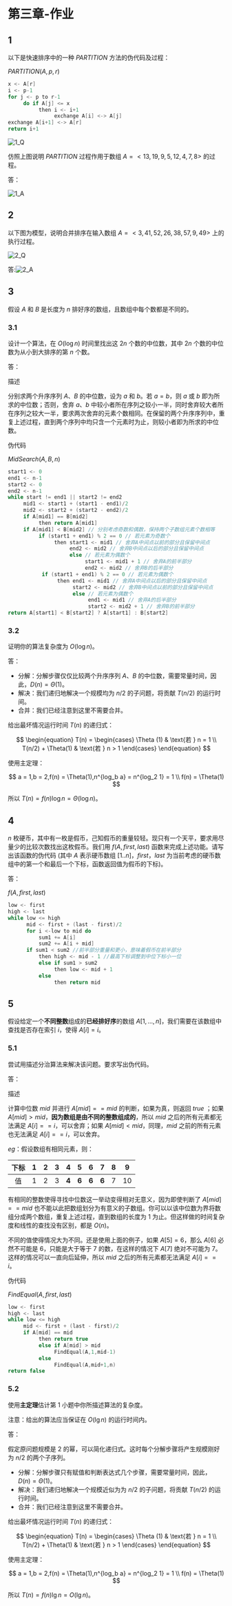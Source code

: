 # 第三章-作业

## 1

以下是快速排序中的一种 $PARTITION$ 方法的伪代码及过程：

$PARTITION(A,\,p,\,r)$

```c
x <- A[r]
i <- p-1
for j <- p to r-1
     do if A[j] <= x
          then i <- i+1
               exchange A[i] <-> A[j]
exchange A[i+1] <-> A[r]
return i+1
```

![1_Q](1_Q.svg)

仿照上图说明 $PARTITION$ 过程作用于数组 $A = <13,19,9,5,12,4,7,8>$ 的过程。

答：

![1_A](1_A.svg)

## 2

以下图为模型，说明合并排序在输入数组 $A = <3,41,52,26,38,57,9,49>$ 上的执行过程。

![2_Q](2_Q.svg)

答:![2_A](2_A.svg)

## 3

假设 $A$ 和 $B$ 是长度为 $n$ 排好序的数组，且数组中每个数都是不同的。

### 3.1

设计一个算法，在 $O\left(\log n \right)$ 时间里找出这 $2n$ 个数的中位数，其中 $2n$ 个数的中位数为从小到大排序的第 $n$ 个数。

答：

描述

分别求两个升序序列 $A$、$B$ 的中位数，设为 $a$ 和 $b$。若 $a = b$，则 $a$ 或 $b$ 即为所求的中位数；否则，舍弃 $a$、$b$ 中较小者所在序列之较小一半，同时舍弃较大者所在序列之较大一半，要求两次舍弃的元素个数相同。在保留的两个升序序列中，重复上述过程，直到两个序列中均只含一个元素时为止，则较小者即为所求的中位数。

伪代码

$MidSearch(A,\,B,\,n)$

```c
start1 <- 0
end1 <- n-1
start2 <- 0
end2 <- n-1
while start != end1 || start2 != end2
     mid1 <- start1 + (start1 - end1)/2
     mid2 <- start2 + (start2 - end2)/2
     if A[mid1] == B[mid2]
          then return A[mid1]
     if A[mid1] < B[mid2] // 分别考虑奇数和偶数，保持两个子数组元素个数相等
          if (start1 + end1) % 2 == 0 // 若元素为奇数个
               then start1 <- mid1 // 舍弃A中间点以前的部分且保留中间点
                    end2 <- mid2 // 舍弃B中间点以后的部分且保留中间点
                    else // 若元素为偶数个
                         start1 <- mid1 + 1 // 舍弃A的前半部分
                         end2 <- mid2 // 舍弃B的后半部分
           if (start1 + end1) % 2 == 0 // 若元素为偶数个
                then end1 <- mid1 // 舍弃A中间点以后的部分且保留中间点
                     start2 <- mid2 // 舍弃B中间点以前的部分且保留中间点
                     else // 若元素为偶数个
                          end1 <- mid1 // 舍弃A的后半部分
                          start2 <- mid2 + 1 // 舍弃B的前半部分
return A[start1] < B[start2] ? A[start1] : B[start2]
```

### 3.2

证明你的算法复杂度为 $O\left(\log n \right)$。

答：

- 分解：分解步骤仅仅比较两个升序序列 $A$、$B$ 的中位数，需要常量时间，因此，$D(n) = \Theta (1)$。
- 解决：我们递归地解决一个规模均为 $n/2$ 的子问题，将贡献 $T(n/2)$ 的运行时间。
- 合并：我们已经注意到这里不需要合并。

给出最坏情况运行时间 $T(n)$ 的递归式：

$$
\begin{equation}
  T(n) = \begin{cases}
  \Theta (1) & \text{若 }  n = 1 \\
  T(n/2) + \Theta(1) & \text{若 } n > 1
  \end{cases}
\end{equation}
$$

使用主定理：

$$
a = 1,b = 2,f(n) = \Theta(1),n^{log_b a} = n^{log_2 1} = 1 \\
f(n) = \Theta(1)
$$

所以 $T(n) = f(n) \log n = \Theta(\log n)$。

## 4

$n$ 枚硬币，其中有一枚是假币，己知假币的重量较轻。现只有一个天平，要求用尽量少的比较次数找出这枚假币。我们用 $f(A,first,last)$ 函数来完成上述功能。请写出该函数的伪代码 (其中 $A$ 表示硬币数组 $[1..n]$，$first$，$last$ 为当前考虑的硬币数组中的第一个和最后一个下标，函数返回值为假币的下标)。

答：

$f(A,first,last)$

```c
low <- first
high <- last
while low <= high
      mid <- first + (last - first)/2
      for i <-low to mid do
          sum1 += A[i]
          sum2 += A[i + mid]
      if sum1 < sum2 //前半部分重量和更小，意味着假币在前半部分
          then high <- mid - 1 //最高下标调整到中位下标小一位
          else if sum1 > sum2
               then low <- mid + 1
          else
               then return mid
```

## 5

假设给定一个**不同整数**组成的**已经排好序**的数组 $A[1,...,n]$，我们需要在该数组中查找是否存在索引 $i$，使得 $A[i] = i$。

### 5.1

尝试用描述分治算法来解决该问题。要求写出伪代码。

答：

描述

计算中位数 $mid$ 并进行 $A[mid] == mid$ 的判断，如果为真，则返回 $true$ ；如果 $A[mid] > mid$，**因为数组是由不同的整数组成的**，所以 $mid$ 之后的所有元素都无法满足 $A[i] == i$，可以舍弃；如果 $A[mid] < mid$，同理，$mid$ 之前的所有元素也无法满足 $A[i] == i$，可以舍弃。

$eg$：假设数组有相同元素，则：

| 下标 |  1   |  2   |  3   |   4   |   5   |   6   |   7   |  8   |  9   |
| :--: | :--: | :--: | :--: | :---: | :---: | :---: | :---: | :--: | :--: |
|  值  |  1   |  2   |  3   | **4** | **6** | **6** | **6** |  7   |  10  |

有相同的整数使得寻找中位数这一举动变得相对无意义，因为即使判断了 $A[mid] == mid$ 也不能以此把数组划分为有意义的子数组。你可以以该中位数为界将数组分成两个数组，重复上述过程，直到数组的长度为 $1$ 为止。但这样做的时间复杂度和线性的查找没有区别，都是 $O(n)$。

不同的值使得情况大为不同。还是使用上面的例子，如果 $A[5] = 6$，那么 $A[6]$ 必然不可能是 $6$，只能是大于等于 $7$ 的数，在这样的情况下 $A[7]$ 绝对不可能为 $7$。这样的情况可以一直向后延伸，所以 $mid$ 之后的所有元素都无法满足 $A[i] == i$。

伪代码

$FindEqual(A,\,first,\,last)$

```c
low <- first
high <- last
while low <= high
     mid <- first + (last - first)/2
     if A[mid] == mid 
          then return true
          else if A[mid] > mid
               FindEqual(A,1,mid-1)
          else
               FindEqual(A,mid+1,n)
return false
```

### 5.2

使用**主定理**估计第 $1$ 小题中你所描述算法的复杂度。

注意：给出的算法应当保证在 $O(\lg n)$ 的运行时间内。

答：

假定原问题规模是 $2$ 的幂，可以简化递归式。这时每个分解步骤将产生规模刚好为 $n/2$ 的两个子序列。

- 分解：分解步骤只有赋值和判断表达式几个步骤，需要常量时间，因此，$D(n) = \Theta (1)$。
- 解决：我们递归地解决一个规模近似为为 $n/2$ 的子问题，将贡献 $T(n/2)$ 的运行时间。
- 合并：我们已经注意到这里不需要合并。

给出最坏情况运行时间 $T(n)$ 的递归式：

$$
\begin{equation}
  T(n) = \begin{cases}
  \Theta (1) & \text{若 }  n = 1 \\
  T(n/2) + \Theta(1) & \text{若 } n > 1
  \end{cases}
 \end{equation}
$$

使用主定理：

$$
a = 1,b = 2,f(n) = \Theta(1),n^{log_b a} = n^{log_2 1} = 1 \\
f(n) = \Theta(1)
$$

所以 $T(n) = f(n) \lg n = O(\lg n)$。
